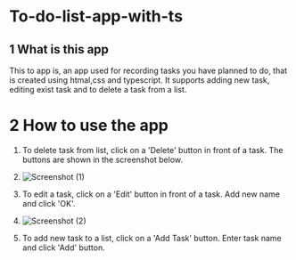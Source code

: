 # To-do-list-app-with-ts

## 1 What is this app
This to app is, an app used for recording tasks you have planned to do, that is created using htmal,css and typescript. It supports adding new task, editing exist task and to delete a task from a list.

# 2 How to use the app
  1. To delete task from list, click on a 'Delete' button in front of a task. The buttons are shown in the screenshot below.
  2. ![Screenshot (1)](https://github.com/user-attachments/assets/8ef9db3d-e13f-4a8d-bc46-a2010bf080e6)

  3. To edit a task, click on a 'Edit' button in front of a task. Add new name and click 'OK'.
  4. ![Screenshot (2)](https://github.com/user-attachments/assets/a860a774-ee0e-4e4b-bcaa-964407545675)

  5. To add new task to a list, click on a 'Add Task' button. Enter task name and click 'Add' button.
